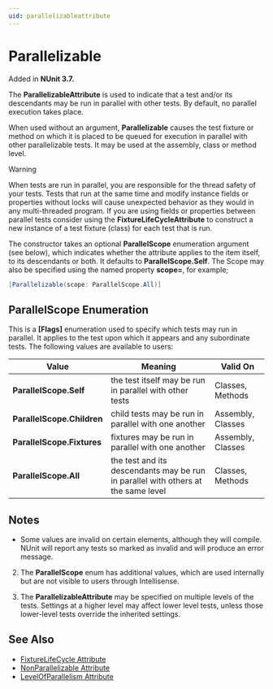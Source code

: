 ```yaml
---
uid: parallelizableattribute
---
```


# Parallelizable

Added in **NUnit 3.7.**

The **ParallelizableAttribute** is used to indicate that a test and/or its descendants may be run in parallel with other tests. By default, no parallel execution takes place.

When used without an argument, **Parallelizable** causes the test fixture or method on which it is placed to be queued for execution in parallel with other parallelizable tests. It may be used at the assembly, class or method level.

> [!WARNING]
> When tests are run in parallel, you are responsible for the thread safety of your tests. Tests that run at the same time and modify instance fields or properties without locks will cause unexpected behavior as they would in any multi-threaded program. If you are using fields or properties between parallel tests consider using the **FixtureLifeCycleAttribute** to construct a new instance of a test fixture (class) for each test that is run.

The constructor takes an optional **ParallelScope** enumeration argument (see below), which indicates whether the attribute applies to the item itself, to its descendants or both. It defaults to **ParallelScope.Self**. The Scope may also be specified using the named property **scope=**, for example;

```csharp
[Parallelizable(scope: ParallelScope.All)]
```

## ParallelScope Enumeration

This is a **[Flags]** enumeration used to specify which tests may run in parallel. It applies to the test upon which it appears and any subordinate tests. The following values are available to users:

 Value | Meaning | Valid On
-------|---------|---------
**ParallelScope.Self**     | the test itself may be run in parallel with other tests | Classes, Methods
**ParallelScope.Children** | child tests may be run in parallel with one another     | Assembly, Classes
**ParallelScope.Fixtures** | fixtures may be run in parallel with one another        | Assembly, Classes
**ParallelScope.All**      | the test and its descendants may be run in parallel with others at the same level | Classes, Methods

## Notes

* Some values are invalid on certain elements, although they will compile. NUnit will report any tests so marked as invalid and will produce an error message.

2. The **ParallelScope** enum has additional values, which are used internally but are not visible to users through Intellisense.

3. The **ParallelizableAttribute** may be specified on multiple levels of the tests. Settings at a higher level may affect lower level tests, unless those lower-level tests override the inherited settings.

## See Also

* [FixtureLifeCycle Attribute](fixturelifecycle.md)
* [NonParallelizable Attribute](nonparallelizable.md)
* [LevelOfParallelism Attribute](levelofparallelism.md)
